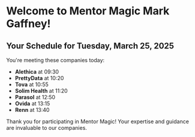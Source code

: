 # Welcome to Mentor Magic Mark Gaffney!

## Your Schedule for Tuesday, March 25, 2025

You're meeting these companies today:

- **Alethica** at 09:30
- **PrettyData** at 10:20
- **Tova** at 10:55
- **Solim Health** at 11:20
- **Parasol** at 12:50
- **Ovida** at 13:15
- **Renn** at 13:40


Thank you for participating in Mentor Magic! Your expertise and guidance are invaluable to our companies.

